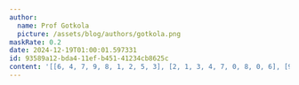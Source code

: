 ```yaml
---
author:
  name: Prof Gotkola
  picture: /assets/blog/authors/gotkola.png
maskRate: 0.2
date: 2024-12-19T01:00:01.597331
id: 93589a12-bda4-11ef-b451-41234cb8625c
content: '[[6, 4, 7, 9, 8, 1, 2, 5, 3], [2, 1, 3, 4, 7, 0, 8, 0, 6], [9, 5, 8, 3, 2, 6, 0, 0, 4], [0, 7, 1, 0, 6, 0, 9, 4, 5], [5, 9, 2, 1, 4, 7, 0, 6, 8], [4, 8, 0, 5, 9, 3, 7, 1, 2], [7, 0, 0, 0, 1, 2, 0, 8, 9], [8, 2, 4, 7, 5, 9, 6, 0, 1], [1, 0, 9, 8, 3, 4, 5, 2, 0]]'
---
```


